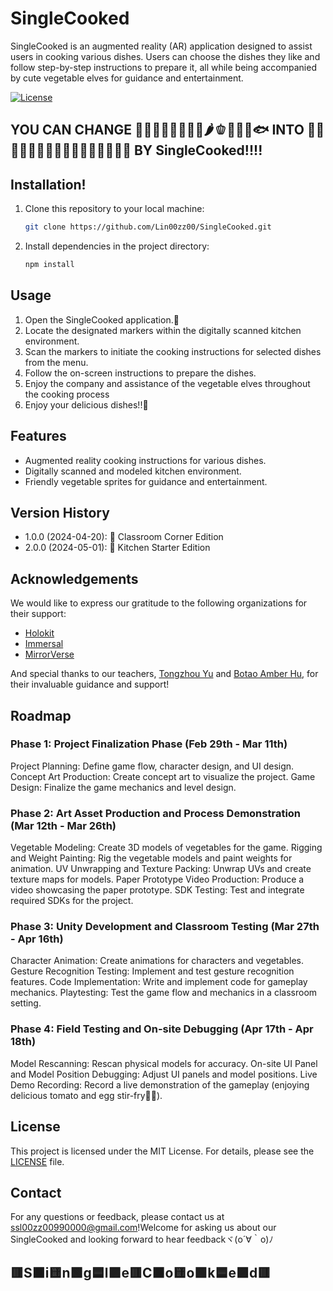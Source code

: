 # SingleCooked

SingleCooked is an augmented reality (AR) application designed to assist users in cooking various dishes. Users can choose the dishes they like and follow step-by-step instructions to prepare it, all while being accompanied by cute vegetable elves for guidance and entertainment. 

[![License](https://img.shields.io/badge/License-MIT🍽️-yellow.svg)](https://opensource.org/licenses/MIT)

## YOU CAN CHANGE 🍅🥚🧅🍆🥕🥦🧄🥔🌶️🫑🐖🐔🐂🐟 INTO 🍖🌮🍳🍲🥗🍲🍳🍕🍚🍜🍝🍱🍛🍢🍥🍣 BY SingleCooked!!!!

## Installation!


1. Clone this repository to your local machine:

    ```bash
    git clone https://github.com/Lin00zz00/SingleCooked.git
    ```

2. Install dependencies in the project directory:

    ```bash
    npm install
    ```

## Usage

1. Open the SingleCooked application.🤤
2. Locate the designated markers within the digitally scanned kitchen environment.
3. Scan the markers to initiate the cooking instructions for selected dishes from the menu.
4. Follow the on-screen instructions to prepare the dishes.
5. Enjoy the company and assistance of the vegetable elves throughout the cooking process
6. Enjoy your delicious dishes!!🥢

## Features

- Augmented reality cooking instructions for various dishes.
- Digitally scanned and modeled kitchen environment.
- Friendly vegetable sprites for guidance and entertainment.

## Version History

- 1.0.0 (2024-04-20): 🏫 Classroom Corner Edition
- 2.0.0 (2024-05-01): 🍳 Kitchen Starter Edition

## Acknowledgements

We would like to express our gratitude to the following organizations for their support:
- [Holokit](https://holokit.io/)
- [Immersal](https://immersal.com/)
- [MirrorVerse](https://deepmirror.vercel.app/)

And special thanks to our teachers, [Tongzhou Yu](https://github.com/Tongzhou-Yu) and [Botao Amber Hu](https://github.com/botaohu), for their invaluable guidance and support!

## Roadmap
### Phase 1: Project Finalization Phase (Feb 29th - Mar 11th)
Project Planning: Define game flow, character design, and UI design.
Concept Art Production: Create concept art to visualize the project.
Game Design: Finalize the game mechanics and level design.
### Phase 2: Art Asset Production and Process Demonstration (Mar 12th - Mar 26th)
Vegetable Modeling: Create 3D models of vegetables for the game.
Rigging and Weight Painting: Rig the vegetable models and paint weights for animation.
UV Unwrapping and Texture Packing: Unwrap UVs and create texture maps for models.
Paper Prototype Video Production: Produce a video showcasing the paper prototype.
SDK Testing: Test and integrate required SDKs for the project.
### Phase 3: Unity Development and Classroom Testing (Mar 27th - Apr 16th)
Character Animation: Create animations for characters and vegetables.
Gesture Recognition Testing: Implement and test gesture recognition features.
Code Implementation: Write and implement code for gameplay mechanics.
Playtesting: Test the game flow and mechanics in a classroom setting.
### Phase 4: Field Testing and On-site Debugging (Apr 17th - Apr 18th)
Model Rescanning: Rescan physical models for accuracy.
On-site UI Panel and Model Position Debugging: Adjust UI panels and model positions.
Live Demo Recording: Record a live demonstration of the gameplay (enjoying delicious tomato and egg stir-fry🍛😋).

## License

This project is licensed under the MIT License. For details, please see the [LICENSE](LICENSE) file.

## Contact

For any questions or feedback, please contact us at [ssl00zz00990000@gmail.com](mailto:ssl00zz00990000@gmail.com)!Welcome for asking us about our SingleCooked and looking forward to hear feedbackヾ(o´∀｀o)ﾉ 

## 🟥S🟧i🟨n🟩g🟦l🟪e🟥C🟧o🟨o🟩k🟦e🟪d🟥